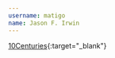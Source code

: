 ---username: matigoname: Jason F. Irwin---[10Centuries](http://10centuries.com){:target="_blank"}